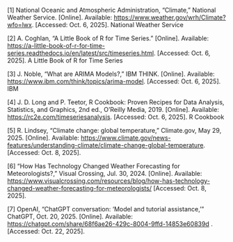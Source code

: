 [1] National Oceanic and Atmospheric Administration, “Climate,” National Weather Service. [Online]. Available: https://www.weather.gov/wrh/Climate?wfo=lwx. [Accessed: Oct. 6, 2025]. National Weather Service

[2] A. Coghlan, “A Little Book of R for Time Series.” [Online]. Available: https://a-little-book-of-r-for-time-series.readthedocs.io/en/latest/src/timeseries.html. [Accessed: Oct. 6, 2025]. A Little Book of R for Time Series

[3] J. Noble, “What are ARIMA Models?,” IBM THINK. [Online]. Available: https://www.ibm.com/think/topics/arima-model. [Accessed: Oct. 6, 2025].  IBM

[4] J. D. Long and P. Teetor, R Cookbook: Proven Recipes for Data Analysis, Statistics, and Graphics, 2nd ed., O’Reilly Media, 2019. [Online]. Available: https://rc2e.com/timeseriesanalysis. [Accessed: Oct. 6, 2025]. R Cookbook

[5]  R. Lindsey, “Climate change: global temperature,” Climate.gov, May 29, 2025. [Online]. Available: https://www.climate.gov/news-features/understanding-climate/climate-change-global-temperature. [Accessed: Oct. 8, 2025].

[6] “How Has Technology Changed Weather Forecasting for Meteorologists?,” Visual Crossing, Jul. 30, 2024. [Online]. Available: https://www.visualcrossing.com/resources/blog/how-has-technology-changed-weather-forecasting-for-meteorologists/ [Accessed: Oct. 8, 2025].

[7] OpenAI, “ChatGPT conversation: ‘Model and tutorial assistance,’” ChatGPT, Oct. 20, 2025. [Online]. Available: https://chatgpt.com/share/68f6ae26-429c-8004-9ffd-14853e60839d
. [Accessed: Oct. 22, 2025].
